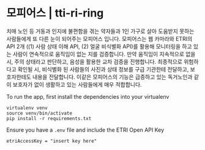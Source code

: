 # 모피어스 | tti-ri-ring

치매 노인 등 거동과 인지에 불편함을 겪는 약자들과 1인 가구로 살아 도움받지 못하는 사람들에게 또 다른 눈이 되어주는 모피어스 입니다. 모피어스는 웹 카마라와 ETRI의 API 2개 ((1) 사람 상태 이해 API, (2) 얼굴 비식별화 API)를 활용해 모니터링을 하고 있는 사람이 연속적으로 움직임이 없는 지를 검증합니다. 만약 움직임이 지속적으로 없을 시, 주의 상태라고 판단하고, 음성을 활용한 교차 검증을 진행합니다. 최종적으로 위험하다고 확인될 시, 비식별화 된 사람들의 사진과 상태 정보를 구급 기관한테 전달하고, 보호자한테도 내용을 전달합니다. 이같은 모피어스의 기능은 급증하고 있는 독거노인과 같이 보호자가 없이 생활하고 있는 사람들에게 매우 적합합니다.

To run the app, first install the dependencies into your virtualenv
```
virtualenv venv
source venv/bin/activate
pip install -r requirements.txt
```

Ensure you have a `.env` file and include the ETRI Open API Key

```
etriAccessKey = "insert key here"
```
